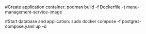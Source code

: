 #Create application container: podman build -f Dockerfile -t menu-management-service-image

#Start database and application: sudo docker compose  -f postgres-compose.yaml  up -d